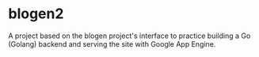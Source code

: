 # blogen2
A project based on the blogen project's interface to practice building a Go (Golang) backend and serving the site with Google App Engine.
